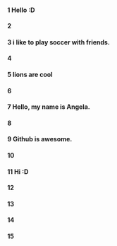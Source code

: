 #### 1 Hello :D    
#### 2
#### 3 i like to play soccer with friends. 
#### 4
#### 5 lions are cool
#### 6
#### 7 Hello, my name is Angela. 
#### 8
#### 9 Github is awesome. 
#### 10
#### 11 Hi :D

#### 12
#### 13
#### 14
#### 15
